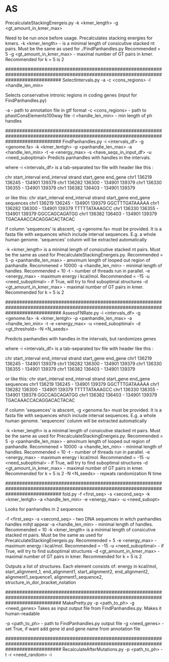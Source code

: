 # AS

PrecalculateStackingEnergeis.py -k <kmer_length> -g <gt_amount_in_kmer_max>

Need to be run once before usage. Precalculates stacking energies for kmers. 
-k <kmer_length> - is a minimal length of consicutive stacked nt pairs. Must be the same as used for ./FindPanhandles.py Recommended = 5
-g <gt_amount_in_kmer_max> - maximal number of GT pairs in kmer. Recommended for k = 5 is 2

####################################################################################################################################
SelectIntervals.py -a <annotation> -c <cons_regions> -l <handle_len_min> 

Selects conservative intronic regions in coding genes (input for FindPanhandles.py)

-a <annotation> - path to annotation file in gtf format
-c <cons_regions>  - path to phastConsElements100way file
-l <handle_len_min> - min length of ph handles

####################################################################################################################################
FindPanhandles.py -i <intervals_df> -g <genome.fa> -k <kmer_lentgh> -p <panhandle_len_max>  -a <handle_len_min> -t <threads> -e <energy_max> -s <have_seqs_in_input_df> -u <need_suboptimal>
Predicts panhandles with handles in the intervals. 

where -i <intervals_df> is a tab-separated tsv file with header like this :

chr     start_interval  end_interval    strand  start_gene      end_gene
chr1    136219  		136245  		-       134901  		139379
chr1    136282  		136300  		-       134901  		139379
chr1    136330  		136355  		-       134901  		139379
chr1    136382  		136403  		-       134901  		139379

or like this:
chr     start_interval  end_interval    strand  start_gene      end_gene	sequences
chr1    136219  		136245  		-       134901  		139379		GGCTTTGATAAAAA
chr1    136282  		136300  		-       134901  		139379		TTTTTATAAAGCC
chr1    136330  		136355  		-       134901  		139379		GGCCAGCAGATGG
chr1    136382  		136403  		-       134901  		139379		TGACAAACCACAGGACACTACAC

if column 'sequences' is abscent, -g <genome.fa> must be provided. It is a fasta file with sequences which include interval sequences. E.g. a whole human genome. 'sequences' colunm will be extracted automatically

-k <kmer_length> is a minimal length of consicutive stacked nt pairs. Must be the same as used for PrecalculateStackingEnergeis.py. Recommended = 5
-p <panhandle_len_max> - amximum length of looped out region of panhandle. Recommened = 10000
-a <handle_len_min> - minimal length of handles. Recommended = 10
-t <threads> - number of threads run in parallel. 
-e <energy_max> - maximum energy i kcal/mol. Recommended = -15
-u <need_suboptimal> - if True, will try to find suboptimal structures
-d <gt_amount_in_kmer_max> - maximal number of GT pairs in kmer. Recommended for k = 5 is 2

####################################################################################################################################
AssessFNRate.py -i <intervals_df> -g <genome.fa> -k <kmer_lentgh> -p <panhandle_len_max> -a <handle_len_min> -t <threads> -e <energy_max> -u <need_suboptimal> -d <gt_threshold> -N <N_seeds>

Predicts panhandles with handles in the intervals, but randomizes genes

where -i <intervals_df> is a tab-separated tsv file with header like this :

chr     start_interval  end_interval    strand  start_gene      end_gene
chr1    136219  		136245  		-       134901  		139379
chr1    136282  		136300  		-       134901  		139379
chr1    136330  		136355  		-       134901  		139379
chr1    136382  		136403  		-       134901  		139379

or like this:
chr     start_interval  end_interval    strand  start_gene      end_gene	sequences
chr1    136219  		136245  		-       134901  		139379		GGCTTTGATAAAAA
chr1    136282  		136300  		-       134901  		139379		TTTTTATAAAGCC
chr1    136330  		136355  		-       134901  		139379		GGCCAGCAGATGG
chr1    136382  		136403  		-       134901  		139379		TGACAAACCACAGGACACTACAC

if column 'sequences' is abscent, -g <genome.fa> must be provided. It is a fasta file with sequences which include interval sequences. E.g. a whole human genome. 'sequences' colunm will be extracted automatically

-k <kmer_length> is a minimal length of consicutive stacked nt pairs. Must be the same as used for PrecalculateStackingEnergeis.py. Recommended = 5
-p <panhandle_len_max> - amximum length of looped out region of panhandle. Recommened = 10000
-a <handle_len_min> - minimal length of handles. Recommended = 10
-t <threads> - number of threads run in parallel. 
-e <energy_max> - maximum energy i kcal/mol. Recommended = -15
-u <need_suboptimal> - if True, will try to find suboptimal structures
-d <gt_amount_in_kmer_max> - maximal number of GT pairs in kmer. Recommended for k = 5 is 2
-N <N_seeds> - repeats randomization N time

####################################################################################################################################
fold.py -f <first_seq> -s <second_seq> -k <kmer_lentgh> -a <handle_len_min> -e <energy_max> -u <need_subopt>

Looks for panhandles in 2 sequences

-f <first_seq> -s <second_seq> - two DNA sequences in witch panhandles handles mihjt appear
-a <handle_len_min> - minimal length of handles. Recommended = 10
-k <kmer_length> is a minimal length of consicutive stacked nt pairs. Must be the same as used for PrecalculateStackingEnergeis.py. Recommended = 5
-e <energy_max> - maximum energy i kcal/mol. Recommended = -15
-u <need_suboptimal> - if True, will try to find suboptimal structures
-d <gt_amount_in_kmer_max> - maximal number of GT pairs in kmer. Recommended for k = 5 is 2

Outputs a list of structures. Each element consists of:
energy in kcal/mol, start_alignment_1, end_alignment1, start_alignment2, end_alignment2, alignment1_sequence1, alignment1_sequence2, structure_in_dor_bracket_notation

####################################################################################################################################
MakePretty.py -p <path_to_ph> -g <need_genes>
Takes as input output file from FindPanhandles.py. Makes it human-readable

-p <path_to_ph> - path to FindPanhandles.py output file
-g <need_genes> - set True, if want add gene id and gene name from annotation file

####################################################################################################################################
RecalculateAfterMutations.py -p <path_to_ph> -t <threads> -r <need_random> -i <title> -m <path_to_mut> -w <path_to_ph_with_mut>

Takes file with panhandles and coords of mutations as input. Intersects panhandle handles and mutations. Recalculates energies of ph after mutations introduction. Recalculates energies of the ph with mutations in the same positions but in random nt (from 2 not taken). 
Alternatevely can take file with intersected panhandles and mutations as input and just perform recalculation of energies and shuffling.

-p <path_to_ph> - path to input table with panahndles
-m <path_to_mut> - path to mutations file
OR
-w <path_to_ph_with_mut> - path to file with panhandles and mutations

-t <threads> - number of threads to run in parallel
-r <need_random> - if need recalculating energies for random mutations
-i <title> - additional title for the files 
####################################################################################################################################
./Make_big_bed.R ../python_scripts/folding_pretty_copy/out/panhandles_preprocessed.tsv 'all_panhandles'

Makes bed and bigbed from standard panhandle file

####################################################################################################################################
./Make_handles.R

Makes bed4 from all (left AND right) handles

####################################################################################################################################
./TestMutDensity.R path.to.gr1 path.togr2 path.to.mut

Performs Puasson test for mutations density enrichment in target intervas versus population of intervals

####################################################################################################################################
Typical pipeline will be:

./SelectIntervals.py -a ../../../conservative_features/gencode.v19.annotation.gtf -c ../../../conservative_features/phastConsElements100way.txt -l 10 -i True -c 1,2,3,4,5,6,7,8,9,10,11,12,13,14,15,16,17,18,19,20,21,22,X,Y
./PrecalculateStackingEnergeis.py -k 5 -g 2
./FindPanhandles.py -i ../data/conin_gtftools_long_coding_final.tsv -g ../../../genomes/GRCh37.p13.genome.fa -k 5 -p 10000 -a 10 -t 10 -e -15 -u True -d 2
./MakePretty.py -p ../out/panhandles -g True
./Make_big_bed.R ../python_scripts/folding_pretty_copy/out/panhandles_preprocessed.tsv 'all_panhandles'

--
./Make_handles.R ../python_scripts/folding_pretty_copy/out/panhandles_preprocessed.tsv 
tail -n +2 ../data/conin_gtftools_long_coding_final.tsv > ../data/conin_gtftools_long_coding_final.bed
./TestMutDensity.R ../python_scripts/folding_pretty_copy/out/panhandles_preprocessed_handles.bed ../python_scripts/folding_pretty_copy/data/conin_gtftools_long_coding_final.bed ../mutations_icgc/SNVs/RECA_simple_somatic_mutation.open_only_SNV.tsv True
./RecalculateAfterMutations.py -p <path_to_ph> -t <threads> -r <need_random> -i <title> -m <path_to_mut> -w <path_to_ph_with_mut>
./Test_disruption.R ../python_scripts/folding_pretty_copy/out/out_mutator_liver.tsv ../python_scripts/folding_pretty_copy/out/panhandles_preprocessed.tsv liver

OR

./merge_populational_mutation_files.R
./RecalculateAfterMutations.py -t 39 -r True -i populational -w ../out/filtered_panhandles_with_populational_mutations.tsv
./Test_disruption.R ../python_scripts/folding_pretty_copy/out/out_mutator_populational.tsv ../python_scripts/folding_pretty_copy/out/panhandles_preprocessed_filtered.tsv populational

--
./filter_ph.R ../python_scripts/folding_pretty_copy/out/panhandles.bed13 ../python_scripts/folding_pretty_copy/out/panhandles_preprocessed.tsv 15

./Intersect_with_mut.py -p ../../folding_pretty_copy/out/panhandels_preprocessed.tsv -m ../../../1000genomes/new/ -t 10
./CalculateCompensatory.py -p ../../folding_pretty_copy/out/panhandels_preprocessed.tsv -T 50 -m ../out/handles_and_mut/ -t 25 -N 1000


---
./AssessFNRate.py -i ../out/intervals_with_seqs.tsv -g ./../../../genomes/GRCh37.p13.genome.fa -k 5 -p 10000 -a 10 -t 39 -e -15 -u True -d 2 -N 10
OR
./AssessFNRate.py -i ../out/folding/intervals_with_seqs.tsv -g ./../../../genomes/GRCh37.p13.genome.fa -k 5 -p 10000 -a 10 -t 39 -e -15 -u True -d 2 -N 10

./CalculateScore.py2 -f 3000 -p ../folding_pretty_copy/out/folding/panhandles_preprocessed.bed12 -c ../../tools/hg19.chrom.sizes -a ../../conservative_features/gencode.v19.annotation.gtf -g track.bg

./CalculatekmerFrequency.py -p ../../folding_pretty_copy/data/hg19/conin_gtftools_long_coding_final.bed -g ../../../genomes/GRCh37.p13.genome.fa -k 5 -T 10
./CalculatePhkmerScore.py -f ../out/kmerFreq.pkl -p ../../folding_pretty_copy/out/folding/panhandles_preprocessed.tsv -k 5 -T 10 -m kmer

./CalculatekmerEnergy.py -k 5 -T 10
./CalculatePhkmerScore.py -e ../out/kmerEnergy.pkl -t ../out/kmerEnergy.tsv -p ../../folding_pretty_copy/out/folding/panhandles_preprocessed.tsv -k 5 -T 10 -m energy
./CalculatePhkmerScore.py -e ../out/kmerEnergy.pkl -t ../out/kmerEnergy.tsv -p ../../folding_pretty_copy/out/folding/panhandles_preprocessed.tsv -k 5 -T 10 -m energy_and_frequency
